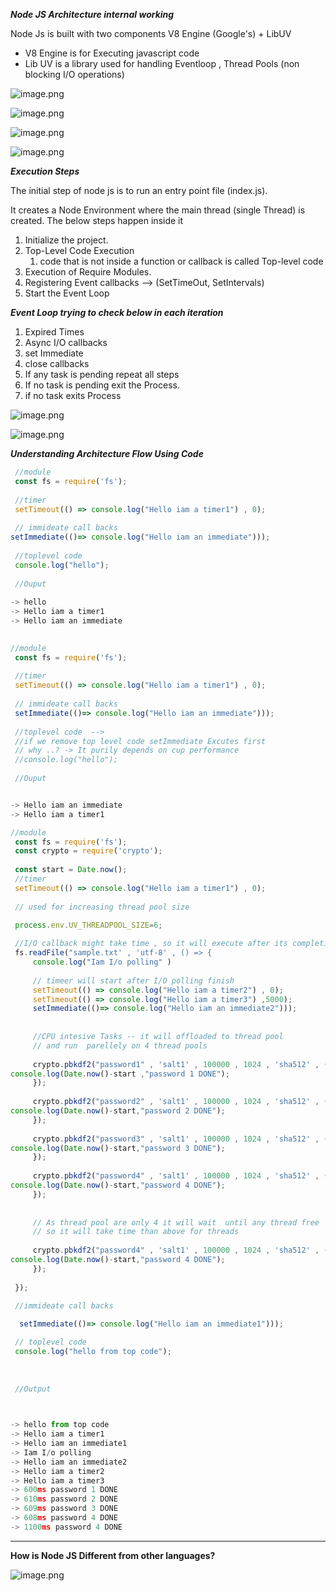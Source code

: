 ***Node JS Architecture  internal working***



Node Js is built with two components  V8 Engine (Google's) +   LibUV

- V8  Engine is for Executing javascript code 
- Lib UV is a library used for handling Eventloop , Thread Pools (non blocking I/O operations)




![image.png](https://eraser.imgix.net/workspaces/um5QKlcxzhTnWc1cS4cw/2TpPe0m2nPZODyVZctbl8Rh7kLL2/21_C-hUeAvuh8RIL8dxpZ.png?ixlib=js-3.7.0 "image.png")







![image.png](https://eraser.imgix.net/workspaces/um5QKlcxzhTnWc1cS4cw/2TpPe0m2nPZODyVZctbl8Rh7kLL2/w1UW7Fb1R4bX39PCzMitg.png?ixlib=js-3.7.0 "image.png")







![image.png](https://eraser.imgix.net/workspaces/um5QKlcxzhTnWc1cS4cw/2TpPe0m2nPZODyVZctbl8Rh7kLL2/pt6Nq5zxs5hy_fLsRD7x2.png?ixlib=js-3.7.0 "image.png")





![image.png](https://eraser.imgix.net/workspaces/um5QKlcxzhTnWc1cS4cw/2TpPe0m2nPZODyVZctbl8Rh7kLL2/CiI4WbMtdddNHNgdv9nyC.png?ixlib=js-3.7.0 "image.png")





***Execution Steps***



The initial step of node js is to run an entry point file (index.js). 

It creates a  Node Environment where the main thread (single Thread) is created. The below steps happen inside it

1. Initialize the project.
2. Top-Level Code Execution 
    1. code that is not  inside a function  or callback is called Top-level code
3. Execution of Require Modules.
4. Registering Event callbacks --> (SetTimeOut, SetIntervals)
5. Start the Event Loop


***Event Loop trying to check  below in each iteration***

1. Expired Times
2. Async I/O callbacks
3. set Immediate
4. close callbacks
5. If any task is pending repeat all steps
6. If no task is pending exit the Process.
7. if no task exits Process


![image.png](https://eraser.imgix.net/workspaces/um5QKlcxzhTnWc1cS4cw/2TpPe0m2nPZODyVZctbl8Rh7kLL2/C-y6ZGRcU2tSSy7QUkWEs.png?ixlib=js-3.7.0 "image.png")


![image.png](https://eraser.imgix.net/workspaces/um5QKlcxzhTnWc1cS4cw/2TpPe0m2nPZODyVZctbl8Rh7kLL2/wJW3tR0DTCluORyxzm0pg.png?ixlib=js-3.7.0 "image.png")


***Understanding Architecture Flow Using Code***

```javascript
 //module
 const fs = require('fs');
 
 //timer
 setTimeout(() => console.log("Hello iam a timer1") , 0);
 
 // immideate call backs
setImmediate(()=> console.log("Hello iam an immediate")));
 
 //toplevel code
 console.log("hello");
 
 //Ouput
 
-> hello
-> Hello iam a timer1
-> Hello iam an immediate
 
```




```javascript
//module
 const fs = require('fs');
 
 //timer
 setTimeout(() => console.log("Hello iam a timer1") , 0);
 
 // immideate call backs
 setImmediate(()=> console.log("Hello iam an immediate")));
 
 //toplevel code  --> 
 //if we remove top level code setImmediate Excutes first
 // why ..? -> It purily depends on cup performance
 //console.log("hello");
 
 //Ouput


-> Hello iam an immediate
-> Hello iam a timer1
```






```javascript
//module
 const fs = require('fs');
 const crypto = require('crypto');
 
 const start = Date.now();
 //timer
 setTimeout(() => console.log("Hello iam a timer1") , 0);
 
 // used for increasing thread pool size

 process.env.UV_THREADPOOL_SIZE=6;
 
 //I/O callback might take time , so it will execute after its completion
 fs.readFile("sample.txt' , 'utf-8' , () => {
     console.log("Iam I/o polling" )
     
     // timeer will start after I/O polling finish
     setTimeout(() => console.log("Hello iam a timer2") , 0);
     setTimeout(() => console.log("Hello iam a timer3") ,5000);
     setImmediate(()=> console.log("Hello iam an immediate2")));
     
     
     //CPU intesive Tasks -- it will offloaded to thread pool
     // and run  parellely on 4 thread pools
     
     crypto.pbkdf2("password1" , 'salt1' , 100000 , 1024 , 'sha512' , () => {
console.log(Date.now()-start ,"password 1 DONE");
     });
     
     crypto.pbkdf2("password2" , 'salt1' , 100000 , 1024 , 'sha512' , () => {
console.log(Date.now()-start,"password 2 DONE");
     });
     
     crypto.pbkdf2("password3" , 'salt1' , 100000 , 1024 , 'sha512' , () => {
console.log(Date.now()-start,"password 3 DONE");
     });
     
     crypto.pbkdf2("password4" , 'salt1' , 100000 , 1024 , 'sha512' , () => {
console.log(Date.now()-start,"password 4 DONE");
     });
     
     
     // As thread pool are only 4 it will wait  until any thread free 
     // so it will take time than above for threads
     
     crypto.pbkdf2("password4" , 'salt1' , 100000 , 1024 , 'sha512' , () => {
console.log(Date.now()-start,"password 4 DONE");
     });
     
 });
 
 //immideate call backs

  setImmediate(()=> console.log("Hello iam an immediate1")));

 // toplevel code  
 console.log("hello from top code");
 
 
 
 //Output
 


-> hello from top code 
-> Hello iam a timer1
-> Hello iam an immediate1
-> Iam I/o polling
-> Hello iam an immediate2
-> Hello iam a timer2
-> Hello iam a timer3
-> 600ms password 1 DONE
-> 610ms password 2 DONE
-> 609ms password 3 DONE
-> 608ms password 4 DONE
-> 1100ms password 4 DONE
```




****

**How is Node JS Different from other languages?**



![image.png](https://eraser.imgix.net/workspaces/um5QKlcxzhTnWc1cS4cw/2TpPe0m2nPZODyVZctbl8Rh7kLL2/deEeIkRnsca0MaSTjDmhl.png?ixlib=js-3.7.0 "image.png")



